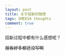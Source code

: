 ```yaml
---
layout: post
title: 关于招新的随想
tags: SMEESA thoughts
comment: true
---
```


招新过程中都有什么感想呢？

~~报告好多都还没写啊~~

